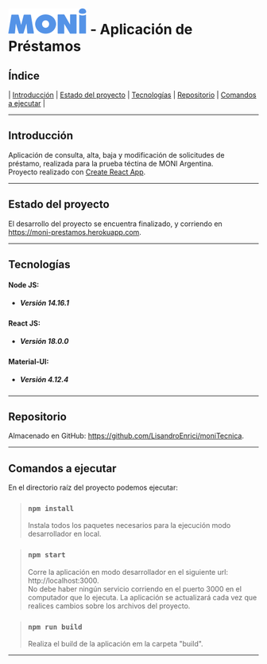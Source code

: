 
# [![Logo Moni](./src/assets/logos/logoAzul.svg)](https://moni.com.ar/) - Aplicación de Préstamos

## Índice
| [Introducción](#Introducción) | 
[Estado del proyecto](#Estado%20del%20proyecto) |
[Tecnologías](#Tecnologías) |
[Repositorio](#Repositorio) |
[Comandos a ejecutar](#Comandos%20a%20ejecutar) |

---

## Introducción
Aplicación de consulta, alta, baja y modificación de solicitudes de préstamo, realizada para la prueba téctina de MONI Argentina.  
Proyecto realizado con [Create React App](https://github.com/facebook/create-react-app).  

---
## Estado del proyecto
El desarrollo del proyecto se encuentra finalizado, y corriendo en https://moni-prestamos.herokuapp.com.

---
## Tecnologías

#### **Node JS:**
- ##### Versión 14.16.1
#### **React JS:**
- ##### Versión 18.0.0
#### **Material-UI:**
- ##### Versión 4.12.4

---
## Repositorio
Almacenado en GitHub: https://github.com/LisandroEnrici/moniTecnica.

---
## Comandos a ejecutar
En el directorio raíz del proyecto podemos ejecutar:

> ### `npm install`
>Instala todos los paquetes necesarios para la ejecución modo desarrollador en local.

>### `npm start`
>Corre la aplicación en modo desarrollador en el siguiente url: http://localhost:3000.  
No debe haber ningún servicio corriendo en el puerto 3000 en el computador que lo ejecuta.
La aplicación se actualizará cada vez que realices cambios sobre los archivos del proyecto.

>### `npm run build`
>Realiza el build de la aplicación em la carpeta "build".

---
